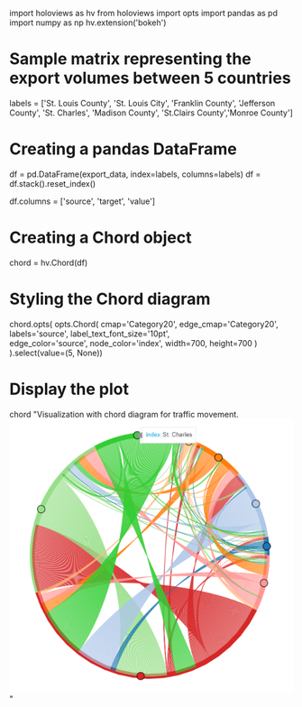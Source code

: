 import holoviews as hv
from holoviews import opts
import pandas as pd
import numpy as np
hv.extension('bokeh')

# Sample matrix representing the export volumes between 5 countries

labels = ['St. Louis County', 'St. Louis City', 'Franklin County', 'Jefferson County', 'St. Charles', 'Madison County', 
          'St.Clairs County','Monroe County']


# Creating a pandas DataFrame
df = pd.DataFrame(export_data, index=labels, columns=labels)
df = df.stack().reset_index()

df.columns = ['source', 'target', 'value']

# Creating a Chord object
chord = hv.Chord(df)

# Styling the Chord diagram
chord.opts(
    opts.Chord(
        cmap='Category20', edge_cmap='Category20', 
        labels='source', label_text_font_size='10pt',  
        edge_color='source', node_color='index', 
        width=700, height=700 
    )
).select(value=(5, None)) 

# Display the plot
chord
"Visualization with chord diagram for traffic movement. <br/><img src='/images/Traffic_chord.png'>"
